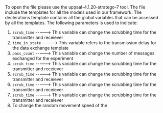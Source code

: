 To open the file please use the uppaal-4.1.20-stratego-7 tool. 
The file include the templates for all the models used in our framework. 
The declerations template contains all the global variables that can be accessed by all the templates. The following parameters is used to indicate:
1. 	`scrub_time`    -----> This variable can change the scrubbing time for the transmitter and receiever
2.  `time_in_state` -----> This variable refers to the transmission delay for the data exchange template
3.  `pass_count`    -----> This variable can change the number of messages exchanged for the experiment
4.  `scrub_time`    -----> This variable can change the scrubbing time for the transmitter and receiever
5.  `scrub_time`    -----> This variable can change the scrubbing time for the transmitter and receiever
6.  `scrub_time`    -----> This variable can change the scrubbing time for the transmitter and receiever
7.  `scrub_time`    -----> This variable can change the scrubbing time for the transmitter and receiever
8. To change the random movement speed of the
